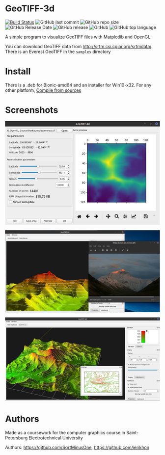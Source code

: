 # GeoTIFF-3d
[![Build Status](https://travis-ci.org/SqrtMinusOne/GeoTIFF-3d.svg?branch=master)](https://travis-ci.org/SqrtMinusOne/GeoTIFF-3d) ![GitHub last commit](https://img.shields.io/github/last-commit/SqrtMinusOne/GeoTIFF-3d.svg) ![GitHub repo size](https://img.shields.io/github/repo-size/SqrtMinusOne/GeoTIFF-3d.svg) ![GitHub Release Date](https://img.shields.io/github/release-date/SqrtMinusOne/GeoTIFF-3d.svg) ![GitHub release](https://img.shields.io/github/release/SqrtMinusOne/GeoTIFF-3d.svg) ![GitHub](https://img.shields.io/github/license/SqrtMinusOne/GeoTIFF-3d.svg) ![GitHub top language](https://img.shields.io/github/languages/top/SqrtMinusOne/GeoTIFF-3d.svg)

A simple program to visualize GeoTIFF files with Matplotlib and OpenGL. 

You can download GeoTIFF data from http://srtm.csi.cgiar.org/srtmdata/. There is an Everest GeoTIFF in the `samples` directory

# Install
There is a .deb for Bionic-amd64 and an installer for Win10-x32. For any other platform, [Compile from sources](https://github.com/SqrtMinusOne/GeoTIFF-3d/wiki/Installation-from-sources)

# Screenshots
![Screenshot 1](/docs/pictures/screenshot1.png?raw=true)

![Screenshot 2](/docs/pictures/screenshot2.png?raw=true)

![Screenshot 3](/docs/pictures/screenshot3.png?raw=true)


# Authors
Made as a coursework for the computer graphics course in Saint-Petersburg Electrotechnical University

Authors: https://github.com/SqrtMinusOne, https://github.com/ierikhon

